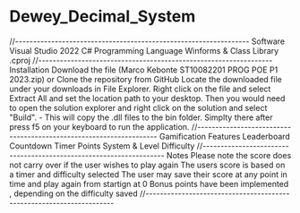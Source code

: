 # Dewey_Decimal_System

//-----------------------------------------------------------------
Software
Visual Studio 2022
C# Programming Language
Winforms & Class Library .cproj
//-----------------------------------------------------------------
Installation
Download the file (Marco Kebonte ST10082201 PROG POE P1 2023.zip) or Clone the repository from GitHub
Locate the downloaded file under your downloads in File Explorer. Right click on the file and select Extract All and set the location path to your desktop.
Then you would need to open the solution explorer and right click on the solution and select "Build". - This will copy the .dll files to the bin folder.
Simplty there after press f5 on your keyboard to run the application.
//-------------------------------------------------------------------
Gamification Features
Leaderboard
Countdown Timer
Points System & Level Difficulty
//-------------------------------------------------------------------
Notes
Please note the score does not carry over if the user wishes to play again
The users score is based on a timer and difficulty selected
The user may save their score at any point in time and play again from startign at 0
Bonus points have been implemented , depending on the difficulty saved
//---------------------------------------------------------------------
